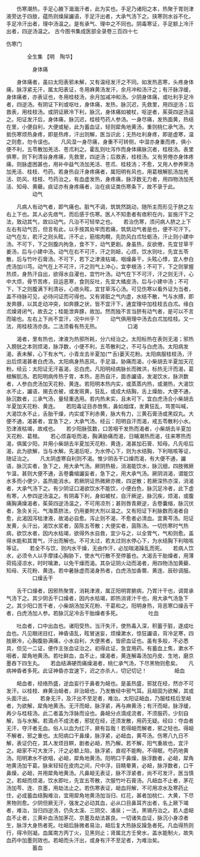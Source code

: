 <!-- { "loadSidebar": true } -->
　　伤寒潮热，手足心腋下濈濈汗者，此为实也。手足乃诸阳之本，热聚于胃则津液旁达于四肢，蕴热则燥屎讝语，手足汗出者，大承气汤下之。挟寒则水谷不化，手足冷汗出者，理中汤温之。是有承气、理中之不同也。阴毒寒证，手足额上冷汗出者，四逆汤温之。
古今图书集成医部全录卷三百四十七

伤寒门

　　　　全生集 【明　陶华】

　　　　　身体痛

　　身体痛者，虽曰太阳表邪未解，又有温经发汗之不同。如发热恶寒，头疼身体痛，脉浮紧无汗，属太阳表证，冬用麻黄汤发汗，余月冲和汤汗之；有汗脉浮缓，身体痛者，亦表证也，冬用桂枝汤，余月加减冲和汤。少阴身体痛，或吐利手足冷者，四逆汤。有阴证下利或呕吐，身体痛，发热，脉沉迟，先救里，用四逆汤；后救表，用桂枝汤。或阴证厥冷下利，脉沉，身体痛如被杖，呕逆者，茱萸四逆汤温之。阳证发汗后，身体痛，脉沉迟，桂枝芍药人参汤。一身尽痛，发热面黄，热结在里，小便自利，大便或秘，此为蓄血证，轻则犀角地黄汤，重则桃仁承气汤。大抵伤寒烦热身疼，即是热疼，汗出则解，医当识此；无热吐利身疼，即是虚寒，温之则愈，勿令误也。　　凡风湿一身尽痛，身重不可转侧，中湿亦身重而疼，俱小便不利，五苓散加羌活、苍朮利之。霍乱则吐泻作而身体痛脉沉者，桂枝汤。表里俱寒，则下利清谷身疼痛，先救里，四逆汤；后救表，桂枝汤。又有劳倦亦身体疼痛，则脉虚困甚也，用补中益气汤加羌活、苍朮、桂枝汤；不愈，又用人参养荣汤加羌活、桂枝、芍药。若身热自汗身疼痛者，属阳明有风也，用葛根解肌汤加羌活、防风、桂枝、芍药治之。有血虚发热，身疼痛，脉浮数无力者，用四物汤加羌活、知母、黄蘗。痰证亦有身疼痛者，治在痰证类伤寒条下，故不录于此。
　　　　　动气

　　凡病人有动气者，即气痛也。脏气不调，筑筑然跳动，随所主而形见于脐之左右上下也。其人必先痞气，而后感于伤寒。医人不知患者有痞积在内，妄施汗下之法，致动其气，故曰动气。凡治不可轻举之也。　　若治伤寒，须问病人脐之上下左右有动气否，但言有此，以手按其处牢而若痛，筑筑动气者是也，便不可汗下。动气在左，若汗之则头眩，汗不止，筋惕肉瞤，先防风白朮牡蛎汤，汗止则小建中汤。不可下，下之则腹内拘急，食不下，动气更剧。身虽热，反欲倦，先宜甘草干姜汤，后与小建中汤。动气在右不可汗，汗之则衄，心烦，饮水则吐，先宜五苓散，后与竹叶石膏汤。不可下，若下之津液枯竭，咽燥鼻干，头眩心悸，宜人参白虎汤加川芎。动气在上不可汗，汗之则气上冲心，宜李根汤；不可下，下之则掌握热烦，身热汗自出，欲得水自濯也，宜竹叶汤。动气在下不可汗，汗之则无汗，心中大烦，骨节苦疼，目运恶寒，食则反吐，先宜大橘皮汤，后与小建中汤；不可下，下之则腹满下利清谷，心痞头眩，宜甘草泻心汤。可见伤寒以看外证为当者，盖不待脉可见，必待问证而可得也。又有肾脏之气内虚，水结不散，气与水搏，即发奔豚，以其走动冲突，如奔豚之状，皆不宜汗下，通宜理中加桂枝去白朮。缘白朮燥肾闭气，故去之；桂能泄奔豚，故加。然而独不言当脐有动气者，是可以不言而喻也。左右上下尚不宜汗，况中州乎？　　动气俱用理中汤去白朮加桂枝。又一法，用桂枝汤亦良。二法须看有热无热。
　　　　　口渴

　　渴者，里有热也，津液为热邪所耗，分六经治之。太阳标热在表则无渴；邪热入膀胱之本则烦渴，脉浮数，小便不利，五苓散利之，不可与白虎汤。太阳病发渴，表未解，心下有水气，小青龙去半夏加(艹舌)蒌天花粉。太阳病服桂枝汤，汗出后烦渴甚者白虎汤。太阳病身热恶风，手足温，胁痛而渴，小柴胡去半夏加天花粉。经云：太阳证无汗喜渴，忌白虎。凡阳明经病脉长而微洪，标热无汗而渴，葛根解肌汤。若阳明病传热于胃，本热，恶热自汗，面赤讝语，发渴饮水，脉洪数者，人参白虎汤加天花粉、黄连。若阳明本热内实，或蒸蒸内热，或潮热，大渴饮水不止，讝语，揭去衣被，或发斑黄，狂乱，或成大结胸，舌上燥胎，大便不通，脉沉数者，三承气汤，量轻重选用。若内热未实，且未可下，宜白虎汤合小柴胡去半夏加天花粉、黄连。　　若阳毒证目赤唇焦，鼻如烟煤，发黄狂乱，骂詈叫喊，大渴饮水不止，舌胎干燥，内实或下利赤黄，脉大有力，三黄石膏汤或黑奴丸。大便不通，渴甚者，宜急下之，大承气汤。经云：阳明自汗而渴，戒五苓散利小水。恐津液枯竭，故戒也。　　若少阳脉弦数，口苦咽干发热而渴者，小柴胡去半夏加天花粉、葛根。　　若心烦喜呕而渴，胸满胁痛而渴，日晡潮热而渴，往来寒热而渴，俱属少阳，并用小柴胡去半夏加天花粉、黄连，渴甚加石膏、知母。凡先呕后渴，此为欲解，当与水解。先渴后呕，为水停心下，则为水结胸，下利喘咳等证，随证治之。　　凡太阴虚寒自利则不渴。惟少阴舌干口燥而渴，有大便不通，讝语，脉沉实者，急下之，用大承气汤。厥阴热极，消渴能饮水，脉沉细，四肢微厥乍温，甚则大便不通，舌卷囊缩讝妄者，急下之，用大承气汤。厥阴消渴，谓能饮水多而小便少，盖热能消水。若厥阴证热微厥亦微，四逆散；若厥深热亦深，消渴者，大承气汤下之。有少阴证口渴欲饮水不能饮，小便白色，脉沉足冷者，此下虚有寒，人参四逆汤温之。有阴毒下利，身如被杖，自汗厥逆，脉沉疾，烦渴，或腹痛胸满燥渴者，茱萸四逆汤温之，不可用凉剂；甚则唇青厥逆，舌卷囊缩，脉沉伏者，急灸关元、气海蒸脐法，仍用姜附大剂以温之。又有阳证下利脉数而渴者自愈，此渴因泻枯津液，故渴必自愈。泻止则不渴，不愈者必清血。宜黄芩汤。阳证发黄，头汗出，渴饮水浆者，茵陈五苓散；大便实者，茵陈汤。一切伤寒时气热病，欲饮水者，因内水枯竭，欲得外水自救，宜少与之，以全胃气，气和则愈。盖得水能和其胃气，汗出而解也。不可太过，若太过则水停心下，为水结胸下利喘咳等证。　　若全不与饮，则内水干燥，无由作汗，必加喘渴躁乱而死。　　若病人饮水，必须令人以手摩揉心胸胁下，使水气行散不至停蓄也。大渴舌干胎燥者，用薄荷捣浸凉水，时时噙漱，以免干燥而渴。其杂证阴火动而渴者，用四物汤加黄蘗、知母、天花粉、黄连。若中暑脉虚而渴身热者，白虎汤加香薷、黄连、辰砂调服。
　　　　　口燥舌干

　　舌干口燥者，因邪热聚胃，消耗津液，属正阳明胃腑病，乃胃汁干也，调胃承气汤下之。其少阴舌干口燥者，因内水枯竭，即热消肾汁干也，用大承气汤急下之。其少阳口苦干者，小柴胡汤加天花粉、干葛和之。阳明身热，背恶寒口燥舌干者，白虎汤加人参。若脉沉足冷舌干胎燥者多死。
　　　　　吐血

　　吐血者，口中出血也。诸阳受热，当汗失汗，使热毒入深，积蓄于脏，遂成吐血也。凡见眼闭目红，神昏语乱，眩冒迷妄，烦燥漱水，惊狂讝语，背冷足寒，四肢厥冷，心胸腹胁满痛，小水自利，大便黑者，皆瘀血证也。虽有多般，不必悉具，但见一二证，便作主张血证治之。初得此证，急宜用药。有蓄血上焦，漱水不咽者，犀角地黄汤。若吐鲜血，血不止，燥渴者，黄连解毒汤加丹皮、生地，磨京墨吞下四生丸。　　若血结满硬而痛燥渴者，桃仁承气汤，下尽黑物则愈矣。　　凡病神昏者多死。此证神昏亦宜速下，迟之亦杀人，切记切记！
　　　　　衄血

　　衄血者，经络热盛，逆血妄行于鼻者为衄也。是虽热盛，邪犹在经，然亦不可发汗。以桂枝、麻黄治衄者，非治衄也，乃发散经中邪气耳。且衄固为欲解，其或头面汗出。　　若身无汗，及汗出不至足者，难治。太阳证衄血，乃服桂枝后至衄者，为欲解，犀角地黄汤。无汗而衄，脉浮紧，再与麻黄汤；有汗而衄，脉浮缓，再少与桂枝汤。此二者盖为浮脉而设也。鼻衄分点滴成流者，不须服药，少刻自解，当与水解。若滴点不成流者，邪犹在经，还须发散，用药无疑。经曰：夺血者无汗，夺汗者无血。俗人以血为红汗，厥有旨哉！若得衄而解者，邪之轻也。得衄不解者，邪之重也。太阳病口干鼻燥，脉浮紧，必衄血，黄芩汤。伤寒八九日不解，表证仍在，其人发烦目瞑，剧者必衄，热乃解。若不解，阳气重故也，宜汗之。衄家不可大发汗，汗之必额上陷，脉浮紧，直视不能眴，不得眠，芍药地黄汤。阳明漱水不欲咽，必衄，犀角地黄汤。阳明口干鼻燥，脉浮数者，必衄，犀角地黄汤加干葛。脉来轻轻在皮肉之间，尺中浮，目睛晕黄，必衄，脉浮数者，口干鼻燥，必衄，并用犀角地黄汤。凡鼻衄无表证，脉不浮紧者，尚不可发汗，医当慎之。若衄而烦渴，饮水即吐，先宜五苓散，次服竹叶石膏汤。凡衄血不止者，茅花汤加芩、连、京墨，用劫法止之。若伤寒表证，衄血将解，不可用凉水及寒药止住，必成蓄血结胸难治，宜用犀角地黄汤加当归、红花，甚者加桃仁、大黄，下尽黑物则愈。少阴但厥无汗，强发之必动其血，必从口目鼻耳齐出者，名上厥下竭者，难治，当归四逆汤，仍灸太溪、三阴交、涌泉；一法，黑锡丹治之。若人虚衄血不止者，三黄补血汤加茅花、京墨及劫法甚良。一切诸失血证，脉沉小身凉者生，脉浮大身热者死。吐衄后脉微者易治，衄后复大热脉反躁急者死。凡血得热则行，得冷则凝。血属南方丙丁火，见黑则止；肾属北方壬癸水，盖水能制火，故失血药中加墨则效也。若衄而头汗出，或身有汗不至足者，为难治矣。
　　　　　蓄血

